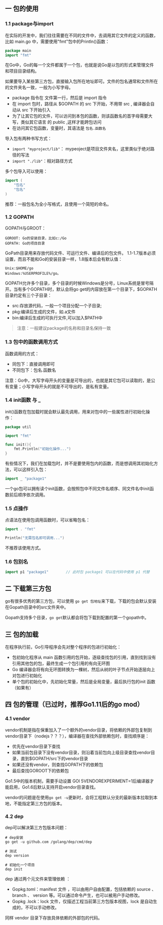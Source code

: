 ## 一 包的使用

### 1.1 package与import

在实际的开发中，我们往往需要在不同的文件中，去调用其它文件的定义的函数，比如 main.go 中，需要使用"fmt"包中的Println()函数：
```go
package main
import "fmt"
```

在Go中，Go的每一个文件都属于一个包，也就是说Go是以包的形式来管理文件和项目目录结构。  

如果要导入某些第三方包，直接输入包所在地址即可。文件的包名通常和文件所在的文件夹名一致，一般为小写字母。
- package 指令在 文件第一行，然后是 import 指令
- 在 import 包时，路径从 $GOPATH 的 src 下开始，不用带 src , 编译器会自动从 src 下开始引入
- 为了让其它包的文件，可以访问到本包的函数，则该函数名的首字母需要大写，类似其它语言 的 public ,这样才能跨包访问
- 在访问其它包函数，变量时，其语法是 `包名.函数名`

导入包有两种书写方式：
- `import "myproject/lib"`： mypeoject是项目文件夹名，这里类似于绝对路径的写法
- `import "./lib"`：相对路径方式

多个包导入可以使用：
```go
import (
	"包名"
	"包名" 
)
```

推荐：一般包名为全小写格式，且使用一个简短的命名。

### 1.2 GOPATH

GOPATH与GROOT：
```
GOROOT: Go的安装目录，比如c:/Go
GOPATH: Go的项目目录
```

GoPath目录用来存放代码文件、可运行文件、编译后的包文件。 1.1-1.7版本必须设置，而且不能和Go的安装目录一样，1.8版本后会有默认值： 
```
Unix:$HOME/go
Windows:%USERPROFILE%/go。
```  

GOPATH允许多个目录，多个目录的时候Windows是分号，Linux系统是冒号隔开。当有多个GOPATH时，默认会将go get的内容放在第一个目录下，$GOPATH 目录约定有三个子目录：
- src:存放源代码，一般一个项目分配一个子目录;
- pkg:编译后生成的文件，如.a文件
- bin:编译后生成的可执行文件,可以加入$PATH中
>注意：一般建议package的名称和目录名保持一致

### 1.3 包中的函数调用方式

函数调用的方式：
- 同包下：直接调用即可
- 不同包下：包名.函数名

注意：Go中，大写字母开头的变量是可导出的，也就是其它包可以读取的，是公有变量；小写字母开头的就是不可导出的，是私有变量。

### 1.4 init函数 与 _

init()函数在包加载时就会默认最先调用，用来对包中的一些属性进行初始化操作：
```go
package util

import "fmt"

func init(){
	fmt.Println("初始化操作...")
}
```

有些情况下，我们在加载包时，并不是要使用包内的函数，而是想调用其初始化方法，可以这样引入包：
```go
import _ "package1"
```

一个go包可以拥有读个init函数，会按照包中不同文件名顺序、同文件名中init函数前后顺序依次调用。

### 1.5 点操作

点语法在使用包调用函数时，可以省略包名：
```go
import . "fmt"

Println("无需包名即可调用...")
```

不推荐该使用方式。 

### 1.6 包别名
```go
import p1 "package1"		// 此时包 package1 可以在代码中使用 p1 代替	
```

## 二 下载第三方包

go有很多优秀的第三方包，可以使用 `go get 包地址`来下载，下载的包会默认安装在Gopath目录中的src文件夹中。  

Gopath支持多个目录，`go get`默认都会将包下载到配置的第一个gopath中。  

## 三 包的加载

在程序执行前，Go引导程序会先对整个程序的包进行初始化：
- 包初始化程序从 main 函数引用的包开始，逐级查找包的引用，直到找到没有引用其他包的包，最终生成一个包引用的有向无环图
- Go 编译器会将有向无环图转换为一棵树，然后从树的叶子节点开始逐层向上对包进行初始化
- 单个包的初始化中，先初始化常量，然后是全局变量，最后执行包的init 函数（如果有）


## 四 包的管理（已过时，推荐Go1.11后的go mod）

### 4.1 vendor

vendor机制是指在保重加入了一个额外的vendor目录，将依赖的外部包复制到vendor目录下（nodejs？？？），编译器在查找外部依赖包时，查找顺序是：
- 优先在vendor目录下查找
- 如果当前包目录下没有vendor目录，则沿着当前包向上级目录查找vendor目录，直到$GOPATH/src下的vendor目录
- 如果还没有vendor，则查找GOPATH下的依赖包
- 最后查找GOROOT下的依赖包

Go1.5中的版本机制，需要手动设置 GOl 5VENDOREXPERIMENT=1后编译器才能启用，Go1.6后默认支持开启vendor目录查找。  

vendor的问题是在使用`go get -u`更新时，会将工程默认分支的最新版本拉取到本地，不能指定第三方包的版本。

### 4.2 dep

dep可以解决第三方包版本问题：
```
# dep安装
go get -u github.com /golang/dep/cmd/dep

# 测试
dep version

# 初始化一个项目
dep init
```

dep 通过两个元文件来管理依赖 ： 
- Gopkg.toml：manifest 文件 ，可以由用户自由配置，包括依赖的 source 、 branch 、 version 等。可以通过命令产生，也可以被用户手动修改。
- Gopkg .lock：lock 文件，仅描述工程当前第三方包版本视图，lock 是自动生成的，不可以手动修改。

同样 vendor 目录下存放具体依赖的外部包的代码。  


